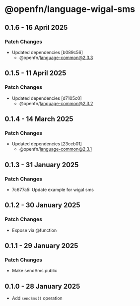 # @openfn/language-wigal-sms

## 0.1.6 - 16 April 2025

### Patch Changes

* Updated dependencies \[b089c56]
  * @openfn/language-common@2.3.3

## 0.1.5 - 11 April 2025

### Patch Changes

* Updated dependencies \[d7105c0]
  * @openfn/language-common@2.3.2

## 0.1.4 - 14 March 2025

### Patch Changes

* Updated dependencies \[23ccb01]
  * @openfn/language-common@2.3.1

## 0.1.3 - 31 January 2025

### Patch Changes

* 7c677a5: Update example for wigal sms

## 0.1.2 - 30 January 2025

### Patch Changes

* Expose via @function

## 0.1.1 - 29 January 2025

### Patch Changes

* Make sendSms public

## 0.1.0 - 28 January 2025

* Add `sendSms()` operation
